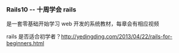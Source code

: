 ### Rails10 -- 十周学会 rails
是一套零基础开始学习 web 开发的系统教材，每章会有相应视频


rails 是否适合初学者？http://yedingding.com/2013/04/22/rails-for-beginners.html
